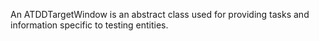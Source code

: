 An ATDDTargetWindow is an abstract class used for providing tasks and information specific to testing entities.
